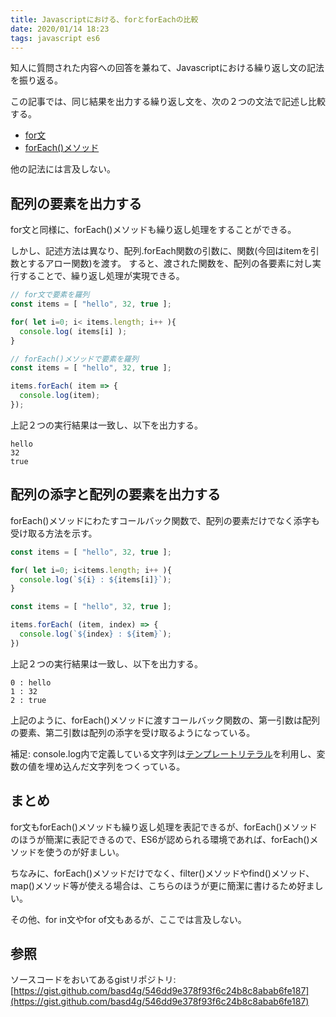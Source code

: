 ```yaml
---
title: Javascriptにおける、forとforEachの比較
date: 2020/01/14 18:23
tags: javascript es6
---
```


知人に質問された内容への回答を兼ねて、Javascriptにおける繰り返し文の記法を振り返る。

この記事では、同じ結果を出力する繰り返し文を、次の２つの文法で記述し比較する。
- [for文](https://developer.mozilla.org/ja/docs/Web/JavaScript/Reference/Statements/for)
- [forEach()メソッド](https://developer.mozilla.org/ja/docs/Web/JavaScript/Reference/Global_Objects/Array/forEach)

他の記法には言及しない。

## 配列の要素を出力する

for文と同様に、forEach()メソッドも繰り返し処理をすることができる。

しかし、記述方法は異なり、配列.forEach関数の引数に、関数(今回はitemを引数とするアロー関数)を渡す。
すると、渡された関数を、配列の各要素に対し実行することで、繰り返し処理が実現できる。

```js
// for文で要素を羅列
const items = [ "hello", 32, true ];

for( let i=0; i< items.length; i++ ){
  console.log( items[i] );
}
```

```js
// forEach()メソッドで要素を羅列
const items = [ "hello", 32, true ];

items.forEach( item => {
  console.log(item);
});
```

上記２つの実行結果は一致し、以下を出力する。

```
hello
32
true
```

## 配列の添字と配列の要素を出力する

forEach()メソッドにわたすコールバック関数で、配列の要素だけでなく添字も受け取る方法を示す。

```js
const items = [ "hello", 32, true ];

for( let i=0; i<items.length; i++ ){
  console.log(`${i} : ${items[i]}`);
}
```

```js
const items = [ "hello", 32, true ];

items.forEach( (item, index) => {
  console.log(`${index} : ${item}`);
})
```

上記２つの実行結果は一致し、以下を出力する。

```
0 : hello
1 : 32
2 : true
```

上記のように、forEach()メソッドに渡すコールバック関数の、第一引数は配列の要素、第二引数は配列の添字を受け取るようになっている。

補足: console.log内で定義している文字列は[テンプレートリテラル](https://developer.mozilla.org/ja/docs/Web/JavaScript/Reference/template_strings)を利用し、変数の値を埋め込んだ文字列をつくっている。

## まとめ

for文もforEach()メソッドも繰り返し処理を表記できるが、forEach()メソッドのほうが簡潔に表記できるので、ES6が認められる環境であれば、forEach()メソッドを使うのが好ましい。

ちなみに、forEach()メソッドだけでなく、filter()メソッドやfind()メソッド、map()メソッド等が使える場合は、こちらのほうが更に簡潔に書けるため好ましい。

その他、for in文やfor of文もあるが、ここでは言及しない。

## 参照

ソースコードをおいてあるgistリポジトリ: [https://gist.github.com/basd4g/546dd9e378f93f6c24b8c8abab6fe187](https://gist.github.com/basd4g/546dd9e378f93f6c24b8c8abab6fe187)
